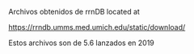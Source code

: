 Archivos obtenidos de rrnDB located at 

https://rrndb.umms.med.umich.edu/static/download/

Estos archivos son de 5.6 lanzados en 2019 
